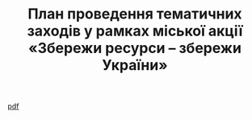 ﻿---
title: План проведення тематичних заходів у рамках міської акції «Збережи ресурси – збережи України»
---

[pdf](info.pdf)
